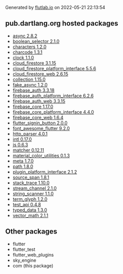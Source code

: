 Generated by [flutlab.io](https://flutlab.io) on 2022-05-21 22:13:54


## pub.dartlang.org hosted packages

 - [async 2.8.2](https://pub.dartlang.org/packages/async/versions/2.8.2)
 - [boolean_selector 2.1.0](https://pub.dartlang.org/packages/boolean_selector/versions/2.1.0)
 - [characters 1.2.0](https://pub.dartlang.org/packages/characters/versions/1.2.0)
 - [charcode 1.3.1](https://pub.dartlang.org/packages/charcode/versions/1.3.1)
 - [clock 1.1.0](https://pub.dartlang.org/packages/clock/versions/1.1.0)
 - [cloud_firestore 3.1.15](https://pub.dartlang.org/packages/cloud_firestore/versions/3.1.15)
 - [cloud_firestore_platform_interface 5.5.6](https://pub.dartlang.org/packages/cloud_firestore_platform_interface/versions/5.5.6)
 - [cloud_firestore_web 2.6.15](https://pub.dartlang.org/packages/cloud_firestore_web/versions/2.6.15)
 - [collection 1.15.0](https://pub.dartlang.org/packages/collection/versions/1.15.0)
 - [fake_async 1.2.0](https://pub.dartlang.org/packages/fake_async/versions/1.2.0)
 - [firebase_auth 3.3.18](https://pub.dartlang.org/packages/firebase_auth/versions/3.3.18)
 - [firebase_auth_platform_interface 6.2.6](https://pub.dartlang.org/packages/firebase_auth_platform_interface/versions/6.2.6)
 - [firebase_auth_web 3.3.15](https://pub.dartlang.org/packages/firebase_auth_web/versions/3.3.15)
 - [firebase_core 1.17.0](https://pub.dartlang.org/packages/firebase_core/versions/1.17.0)
 - [firebase_core_platform_interface 4.4.0](https://pub.dartlang.org/packages/firebase_core_platform_interface/versions/4.4.0)
 - [firebase_core_web 1.6.4](https://pub.dartlang.org/packages/firebase_core_web/versions/1.6.4)
 - [flutter_signin_button 2.0.0](https://pub.dartlang.org/packages/flutter_signin_button/versions/2.0.0)
 - [font_awesome_flutter 9.2.0](https://pub.dartlang.org/packages/font_awesome_flutter/versions/9.2.0)
 - [http_parser 4.0.1](https://pub.dartlang.org/packages/http_parser/versions/4.0.1)
 - [intl 0.17.0](https://pub.dartlang.org/packages/intl/versions/0.17.0)
 - [js 0.6.3](https://pub.dartlang.org/packages/js/versions/0.6.3)
 - [matcher 0.12.11](https://pub.dartlang.org/packages/matcher/versions/0.12.11)
 - [material_color_utilities 0.1.3](https://pub.dartlang.org/packages/material_color_utilities/versions/0.1.3)
 - [meta 1.7.0](https://pub.dartlang.org/packages/meta/versions/1.7.0)
 - [path 1.8.0](https://pub.dartlang.org/packages/path/versions/1.8.0)
 - [plugin_platform_interface 2.1.2](https://pub.dartlang.org/packages/plugin_platform_interface/versions/2.1.2)
 - [source_span 1.8.1](https://pub.dartlang.org/packages/source_span/versions/1.8.1)
 - [stack_trace 1.10.0](https://pub.dartlang.org/packages/stack_trace/versions/1.10.0)
 - [stream_channel 2.1.0](https://pub.dartlang.org/packages/stream_channel/versions/2.1.0)
 - [string_scanner 1.1.0](https://pub.dartlang.org/packages/string_scanner/versions/1.1.0)
 - [term_glyph 1.2.0](https://pub.dartlang.org/packages/term_glyph/versions/1.2.0)
 - [test_api 0.4.8](https://pub.dartlang.org/packages/test_api/versions/0.4.8)
 - [typed_data 1.3.0](https://pub.dartlang.org/packages/typed_data/versions/1.3.0)
 - [vector_math 2.1.1](https://pub.dartlang.org/packages/vector_math/versions/2.1.1)

## Other packages

 - flutter
 - flutter_test
 - flutter_web_plugins
 - sky_engine
 - com (this package)

